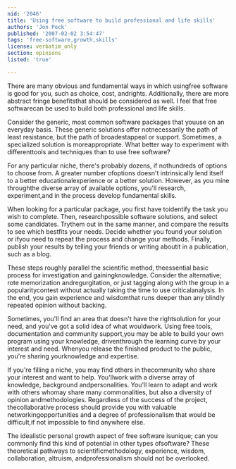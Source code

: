 ```yaml
---
nid: '2046'
title: 'Using free software to build professional and life skills'
authors: 'Jon Peck'
published: '2007-02-02 3:54:47'
tags: 'free-software,growth,skills'
license: verbatim_only
section: opinions
listed: 'true'

---
```

There are many obvious and fundamental ways in which usingfree software is good for you, such as choice, cost, andrights. Additionally, there are more abstract fringe benefitsthat should be considered as well. I feel that free softwarecan be used to build both professional and life skills.

Consider the generic, most common software packages that youuse on an everyday basis. These generic solutions offer notnecessarily the path of least resistance, but the path of broadestappeal or support. Sometimes, a specialized solution is moreappropriate. What better way to experiment with differenttools and techniques than to use free software?

For any particular niche, there's probably dozens, if nothundreds of options to choose from. A greater number ofoptions doesn't intrinsically lend itself to a better educationalexperience or a better solution. However, as you mine throughthe diverse array of available options, you'll research, experiment,and in the process develop fundamental skills.

When looking for a particular package, you first have toidentify the task you wish to complete. Then, researchpossible software solutions, and select some candidates. Trythem out in the same manner, and compare the results to see which bestfits your needs. Decide whether you found your solution or ifyou need to repeat the process and change your methods. Finally, publish your results by telling your friends or writing aboutit in a publication, such as a blog.

These steps roughly parallel the scientific method, theessential basic process for investigation and gainingknowledge. Consider the alternative; rote memorization andregurgitation, or just tagging along with the group in a popularitycontest without actually taking the time to use criticalanalysis. In the end, you gain experience and wisdomthat runs deeper than any blindly repeated opinion without backing.

Sometimes, you'll find an area that doesn't have the rightsolution for your need, and you've got a solid idea of what wouldwork. Using free tools, documentation and community support,you may be able to build your own program using your knowledge, driventhrough the learning curve by your interest and need. Whenyou release the finished product to the public, you're sharing yourknowledge and expertise.

If you're filling a niche, you may find others in thecommunity who share your interest and want to help. You'llwork with a diverse array of knowledge, background andpersonalities. You'll learn to adapt and work with others whomay share many commonalities, but also a diversity of opinion andmethodologies. Regardless of the success of the project, thecollaborative process should provide you with valuable networkingopportunities and a degree of professionalism that would be difficult,if not impossible to find anywhere else.

The idealistic personal growth aspect of free software isunique; can you commonly find this kind of potential in other types ofsoftware? These theoretical pathways to scientificmethodology, experience, wisdom, collaboration, altruism, andprofessionalism should not be overlooked.


